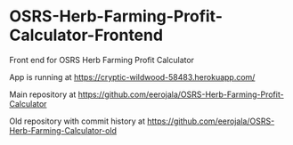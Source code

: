 # OSRS-Herb-Farming-Profit-Calculator-Frontend
Front end for OSRS Herb Farming Profit Calculator

App is running at https://cryptic-wildwood-58483.herokuapp.com/

Main repository at https://github.com/eerojala/OSRS-Herb-Farming-Profit-Calculator

Old repository with commit history at https://github.com/eerojala/OSRS-Herb-Farming-Calculator-old
